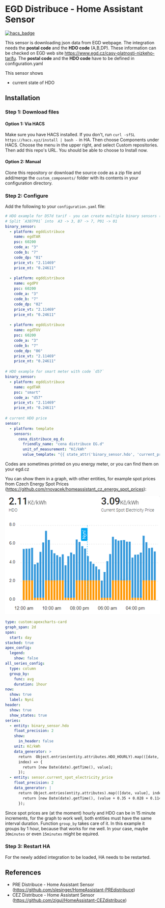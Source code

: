 # EGD Distribuce - Home Assistant Sensor

[![hacs_badge](https://img.shields.io/badge/HACS-Default-orange.svg?style=for-the-badge)](https://github.com/custom-components/hacs)

This sensor is downloading json data from EGD webpage. The integration needs the **postal code** and the **HDO code** (A,B,DP). These information can be checked on EGD web site https://www.egd.cz/casy-platnosti-nizkeho-tarifu.
The **postal code** and the **HDO code** have to be defined in configuration.yaml

This sensor shows

- current state of HDO

## Installation

### Step 1: Download files

#### Option 1: Via HACS

Make sure you have HACS installed. If you don't, run `curl -sfSL https://hacs.xyz/install | bash -` in HA.
Then choose Components under HACS. Choose the menu in the upper right, and select Custom repositories. Then add this repo's URL. You should be able to choose to Install now.

#### Option 2: Manual

Clone this repository or download the source code as a zip file and add/merge the `custom_components/` folder with its contents in your configuration directory.

### Step 2: Configure

Add the following to your `configuration.yaml` file:

```yaml
# HDO example for D57d tarif - you can create multiple binary sensors (A3B7P1 A3B7P2 A3B7P6)
# Split `A3B7P01` into  A3 -> 3, B7 -> 7, P01 -> 01
binary_sensor:
  - platform: egddistribuce
    name: egdTAR
    psc: 60200
    code_a: "3"
    code_b: "7"
    code_dp: "01"
    price_vt: "2.11469"
    price_nt: "0.24611"

  - platform: egddistribuce
    name: egdPV
    psc: 60200
    code_a: "3"
    code_b: "7"
    code_dp: "02"
    price_vt: "2.11469"
    price_nt: "0.24611"

  - platform: egddistribuce
    name: egdTUV
    psc: 60200
    code_a: "3"
    code_b: "7"
    code_dp: "06"
    price_vt: "2.11469"
    price_nt: "0.24611"

# HDO example for smart meter with code `d57`
binary_sensor:
  - platform: egddistribuce
    name: egdTAR
    psc: "smart"
    code_a: "d57"
    price_vt: "2.11469"
    price_nt: "0.24611"

# current HDO price
sensor:
  - platform: template
    sensors:
      cena_distribuce_eg_d:
        friendly_name: "cena distribuce EG.d"
        unit_of_measurement: "Kč/kWh"
        value_template: "{{ state_attr('binary_sensor.hdo', 'current_price')}}"
```

Codes are sometimes printed on you energy meter, or you can find them on your egd.cz

You can show them in a graph, with other entities, for example spot prices from Czech Energy Spot Prices (https://github.com/rnovacek/homeassistant_cz_energy_spot_prices):

![electricity prices graph](docs/graf.png)

```yaml
type: custom:apexcharts-card
graph_span: 2d
span:
  start: day
stacked: true
apex_config:
  legend:
    show: false
all_series_config:
  type: column
  group_by:
    func: avg
    duration: 1hour
now:
  show: true
  label: Nyní
header:
  show: true
  show_states: true
series:
  - entity: binary_sensor.hdo
    float_precision: 2
    show:
      in_header: false
    unit: Kč/kWh
    data_generator: >
      return  Object.entries(entity.attributes.HDO_HOURLY).map(([date, value],
      index) => {
        return [new Date(date).getTime(), value];
      });
  - entity: sensor.current_spot_electricity_price
    float_precision: 2
    data_generator: |
      return Object.entries(entity.attributes).map(([date, value], index) => {
        return [new Date(date).getTime(), (value + 0.35 + 0.028 + 0.114 )* 1.21];
      });
```

Since spot prices are (at the moment) hourly and HDO can be in 15 minute increments, for the graph to work well, both entities must have the same interval duration. Function `group_by` takes care of it. In this example it groups by 1 hour, because that works for me well. In your case, maybe `30minutes` or even `15minutes` might be equired.

### Step 3: Restart HA

For the newly added integration to be loaded, HA needs to be restarted.

## References

- PRE Distribuce - Home Assistant Sensor (https://github.com/slesinger/HomeAssistant-PREdistribuce)
- CEZ Distribuce - Home Assistant Sensor (https://github.com/zigul/HomeAssistant-CEZdistribuce)
